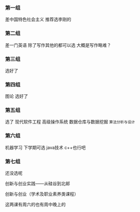 ### 第一组
差中国特色社会主义    推荐选李刚的
### 第二组
差一门英语  除了写作其他的都可以选 大概是写作略难？ 
### 第三组
选好了
### 第四组
图论 选好了
### 第五组
选了  现代软件工程   高级操作系统  数据仓库与数据挖掘  `算法分析与设计`
### 第六组
机器学习    下学期可选 java技术  c++也行吧
### 第七组
还没选呢

创新与创业实践——从硅谷到北邮

创新与创业（学术及职业素养类课程）

这两课有周六的也有周中晚上的